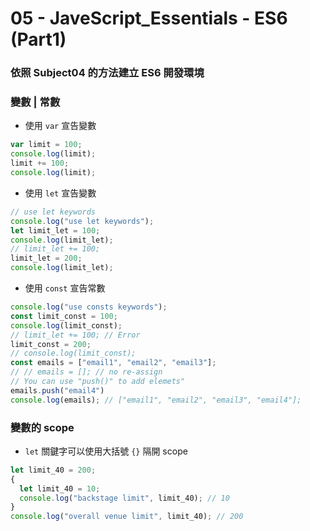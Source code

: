 # 05 - JaveScript_Essentials - ES6 (Part1)

### 依照 Subject04 的方法建立 ES6 開發環境
### 變數 | 常數
- 使用 `var` 宣告變數
```js
var limit = 100;
console.log(limit);
limit += 100;
console.log(limit);
```

- 使用 `let` 宣告變數
```js
// use let keywords
console.log("use let keywords");
let limit_let = 100;
console.log(limit_let);
// limit_let += 100;
limit_let = 200;
console.log(limit_let);
```

- 使用 `const` 宣告常數  
```js
console.log("use consts keywords");
const limit_const = 100;
console.log(limit_const);
// limit_let += 100; // Error
limit_const = 200;
// console.log(limit_const);
const emails = ["email1", "email2", "email3"];
// // emails = []; // no re-assign
// You can use "push()" to add elemets"
emails.push("email4")
console.log(emails); // ["email1", "email2", "email3", "email4"];
```

### 變數的 scope
- `let` 關鍵字可以使用大括號 `{}` 隔開 scope
```js
let limit_40 = 200;
{
  let limit_40 = 10;
  console.log("backstage limit", limit_40); // 10
}
console.log("overall venue limit", limit_40); // 200
```
